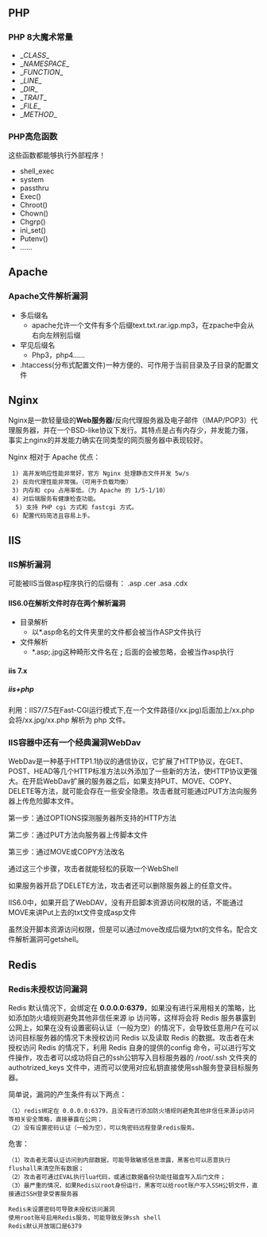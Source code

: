 ## PHP

### PHP 8大魔术常量

- \__CLASS__
- \__NAMESPACE__
- \__FUNCTION__
- \__LINE__
- \__DIR__
- \__TRAIT__
- \__FILE__
- \__METHOD__

### PHP高危函数

这些函数都能够执行外部程序！

- shell_exec
- system
- passthru
- Exec()
- Chroot()
- Chown()
- Chgrp()
- ini_set()
- Putenv()
- ……

## Apache

### Apache文件解析漏洞

- 多后缀名
  - apache允许一个文件有多个后缀text.txt.rar.igp.mp3，在zpache中会从右向左辨别后缀
- 罕见后缀名
  - Php3，php4……
- .htaccess(分布式配置文件)一种方便的、可作用于当前目录及子目录的配置文件

## Nginx

Nginx是一款轻量级的**Web服务器**/反向代理服务器及电子邮件（IMAP/POP3）代理服务器，并在一个BSD-like协议下发行。其特点是占有内存少，并发能力强，事实上nginx的并发能力确实在同类型的网页服务器中表现较好。

Nginx 相对于 Apache 优点：

     1) 高并发响应性能非常好，官方 Nginx 处理静态文件并发 5w/s 
     2) 反向代理性能非常强。（可用于负载均衡） 
     3) 内存和 cpu 占用率低。（为 Apache 的 1/5-1/10） 
     4) 对后端服务有健康检查功能。 
      5) 支持 PHP cgi 方式和 fastcgi 方式。 
     6) 配置代码简洁且容易上手。 
## IIS

### IIS解析漏洞

可能被IIS当做asp程序执行的后缀有：
.asp
.cer
.asa
.cdx

#### IIS6.0在解析文件时存在两个解析漏洞

- 目录解析
  - 以*.asp命名的文件夹里的文件都会被当作ASP文件执行
- 文件解析
  - *.asp;.jpg这种畸形文件名在 **;** 后面的会被忽略，会被当作asp执行

#### iis 7.x

##### ***iis+php***

利用：IIS7/7.5在Fast-CGI运行模式下,在一个文件路径(/xx.jpg)后面加上/xx.php会将/xx.jpg/xx.php 解析为 php 文件。

### IIS容器中还有一个经典漏洞WebDav

WebDav是一种基于HTTP1.1协议的通信协议，它扩展了HTTP协议，在GET、POST、HEAD等几个HTTP标准方法以外添加了一些新的方法，使HTTP协议更强大。在开启WebDav扩展的服务器之后，如果支持PUT、MOVE、COPY、DELETE等方法，就可能会存在一些安全隐患。攻击者就可能通过PUT方法向服务器上传危险脚本文件。

第一步：通过OPTIONS探测服务器所支持的HTTP方法

第二步：通过PUT方法向服务器上传脚本文件

第三步：通过MOVE或COPY方法改名

通过这三个步骤，攻击者就能轻松的获取一个WebShell

如果服务器开启了DELETE方法，攻击者还可以删除服务器上的任意文件。

IIS6.0中，如果开启了WebDAV，没有开启脚本资源访问权限的话，不能通过MOVE来讲Put上去的txt文件变成asp文件

虽然没开脚本资源访问权限，但是可以通过move改成后缀为txt的文件名。配合文件解析漏洞可getshell。

## Redis

### Redis未授权访问漏洞

Redis 默认情况下，会绑定在 **0.0.0.0:6379**，如果没有进行采用相关的策略，比如添加防火墙规则避免其他非信任来源 ip 访问等，这样将会将 Redis 服务暴露到公网上，如果在没有设置密码认证（一般为空）的情况下，会导致任意用户在可以访问目标服务器的情况下未授权访问 Redis 以及读取 Redis 的数据。攻击者在未授权访问 Redis 的情况下，利用 Redis 自身的提供的config 命令，可以进行写文件操作，攻击者可以成功将自己的ssh公钥写入目标服务器的 /root/.ssh 文件夹的authotrized_keys 文件中，进而可以使用对应私钥直接使用ssh服务登录目标服务器。



简单说，漏洞的产生条件有以下两点：

```
（1）redis绑定在 0.0.0.0:6379，且没有进行添加防火墙规则避免其他非信任来源ip访问等相关安全策略，直接暴露在公网；
（2）没有设置密码认证（一般为空），可以免密码远程登录redis服务。 
```

危害：

```
（1）攻击者无需认证访问到内部数据，可能导致敏感信息泄露，黑客也可以恶意执行flushall来清空所有数据；
（2）攻击者可通过EVAL执行lua代码，或通过数据备份功能往磁盘写入后门文件；
（3）最严重的情况，如果Redis以root身份运行，黑客可以给root账户写入SSH公钥文件，直接通过SSH登录受害服务器
```

```
Redis未设置密码可导致未授权访问漏洞
使用root账号启用Redis服务，可能导致反弹ssh shell
Redis默认开放端口是6379
```

